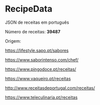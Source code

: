 # RecipeData
JSON de receitas em português

Número de receitas: **39487**

Origem: 

https://lifestyle.sapo.pt/sabores

https://www.saborintenso.com/chef/

https://www.pingodoce.pt/receitas/

https://www.vaqueiro.pt/receitas

http://www.receitasdeportugal.com/receitas/

https://www.teleculinaria.pt/receitas